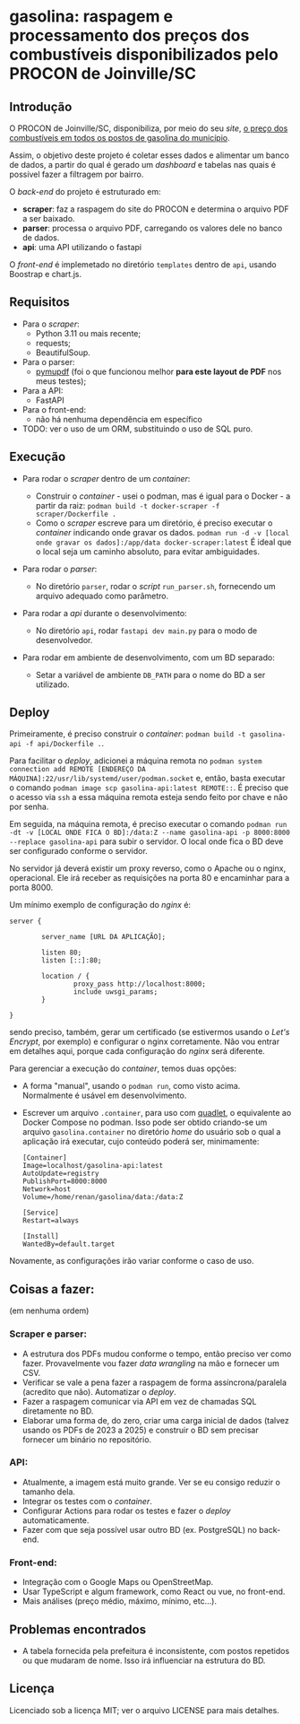 # gasolina: raspagem e processamento dos preços dos combustíveis disponibilizados pelo PROCON de Joinville/SC

## Introdução

O PROCON de Joinville/SC, disponibiliza, por meio do seu _site_, [o preço dos combustíveis em todos os postos de gasolina do município](https://www.joinville.sc.gov.br/publicacoes/pesquisas-de-precos-combustiveis-2024/).

Assim, o objetivo deste projeto é coletar esses dados e alimentar um banco de dados, a partir do qual é gerado um _dashboard_ e tabelas nas quais é possível fazer a filtragem por bairro.

O _back-end_ do projeto é estruturado em:

* **scraper**: faz a raspagem do site do PROCON e determina o arquivo PDF a ser baixado.
* **parser**: processa o arquivo PDF, carregando os valores dele no banco de dados.
* **api**: uma API utilizando o fastapi

O _front-end_ é implemetado no diretório `templates` dentro de `api`, usando Boostrap e chart.js. 

## Requisitos

* Para o *scraper*:
	* Python 3.11 ou mais recente;
	* requests;
	* BeautifulSoup.
* Para o parser:
	* [pymupdf](https://github.com/pymupdf/PyMuPDF/issues/) (foi o que funcionou melhor **para este layout de PDF** nos meus testes);
* Para a API:
	* FastAPI
* Para o front-end:
    * não há nenhuma dependência em específico
* TODO: ver o uso de um ORM, substituindo o uso de SQL puro.

## Execução

* Para rodar o _scraper_ dentro de um _container_:
	* Construir o _container_ - usei o podman, mas é igual para o Docker - a partir da raiz:
		`podman build -t docker-scraper -f scraper/Dockerfile .`
	* Como o _scraper_ escreve para um diretório, é preciso executar o _container_ indicando onde gravar os dados.
		`podman run -d -v [local onde gravar os dados]:/app/data docker-scraper:latest`
        É ideal que o local seja um caminho absoluto, para evitar ambiguidades.

* Para rodar o _parser_:
	* No diretório `parser`, rodar o _script_ `run_parser.sh`, fornecendo um arquivo adequado como parâmetro.

* Para rodar a _api_ durante o desenvolvimento:
    * No diretório `api`, rodar `fastapi dev main.py` para o modo de desenvolvedor.

* Para rodar em ambiente de desenvolvimento, com um BD separado:
    * Setar a variável de ambiente `DB_PATH` para o nome do BD a ser utilizado. 
    
## Deploy 

Primeiramente, é preciso construir o _container_: `podman build -t gasolina-api -f api/Dockerfile .`.

Para facilitar o _deploy_, adicionei a máquina remota no `podman system connection add REMOTE [ENDEREÇO DA MÁQUINA]:22/usr/lib/systemd/user/podman.socket` e, então, basta executar o comando `podman image scp gasolina-api:latest REMOTE::`. É preciso que o acesso via `ssh` a essa máquina remota esteja sendo feito por chave e não por senha.

Em seguida, na máquina remota, é preciso executar o comando `podman run -dt -v [LOCAL ONDE FICA O BD]:/data:Z --name gasolina-api -p 8000:8000 --replace gasolina-api` para subir o servidor. O local onde fica o BD deve ser configurado conforme o servidor.  

No servidor já deverá existir um proxy reverso, como o Apache ou o nginx, operacional. Ele irá receber as requisições na porta 80 e encaminhar para a porta 8000. 

Um mínimo exemplo de configuração do _nginx_ é:

    server {

            server_name [URL DA APLICAÇÃO];

            listen 80;
            listen [::]:80;

            location / {
                    proxy_pass http://localhost:8000;
                    include uwsgi_params;
            }

    }

sendo preciso, também, gerar um certificado (se estivermos usando o _Let's Encrypt_, por exemplo) e configurar o nginx corretamente. Não vou entrar em detalhes aqui, porque cada configuração do _nginx_ será diferente.

Para gerenciar a execução do _container_, temos duas opções:

* A forma "manual", usando o `podman run`, como visto acima. Normalmente é usável em desenvolvimento.
* Escrever um arquivo `.container`, para uso com [quadlet](https://www.redhat.com/en/blog/quadlet-podman), o equivalente ao Docker Compose no podman. Isso pode ser obtido criando-se um arquivo `gasolina.container` no diretório _home_ do usuário sob o qual a aplicação irá executar, cujo conteúdo poderá ser, minimamente:

    ```
    [Container]
    Image=localhost/gasolina-api:latest
    AutoUpdate=registry
    PublishPort=8000:8000
    Network=host
    Volume=/home/renan/gasolina/data:/data:Z

    [Service]
    Restart=always

    [Install]
    WantedBy=default.target
    ```

Novamente, as configurações irão variar conforme o caso de uso.

## Coisas a fazer:

(em nenhuma ordem)
### Scraper e parser:
* A estrutura dos PDFs mudou conforme o tempo, então preciso ver como fazer. Provavelmente vou fazer _data wrangling_ na mão e fornecer um CSV.
* Verificar se vale a pena fazer a raspagem de forma assíncrona/paralela (acredito que não).
 Automatizar o _deploy_.
* Fazer a raspagem comunicar via API em vez de chamadas SQL diretamente no BD.
* Elaborar uma forma de, do zero, criar uma carga inicial de dados (talvez usando os PDFs de 2023 a 2025) e construir o BD sem precisar fornecer um binário no repositório.

### API:
* Atualmente, a imagem está muito grande. Ver se eu consigo reduzir o tamanho dela.
* Integrar os testes com o _container_.
* Configurar Actions para rodar os testes e fazer o _deploy_ automaticamente.
* Fazer com que seja possível usar outro BD (ex. PostgreSQL) no back-end.

### Front-end: 
* Integração com o Google Maps ou OpenStreetMap. 
* Usar TypeScript e algum framework, como React ou vue, no front-end.
* Mais análises (preço médio, máximo, mínimo, etc...).

## Problemas encontrados
* A tabela fornecida pela prefeitura é inconsistente, com postos repetidos ou que mudaram de nome. Isso irá influenciar na estrutura do BD. 

## Licença

Licenciado sob a licença MIT; ver o arquivo LICENSE para mais detalhes.
